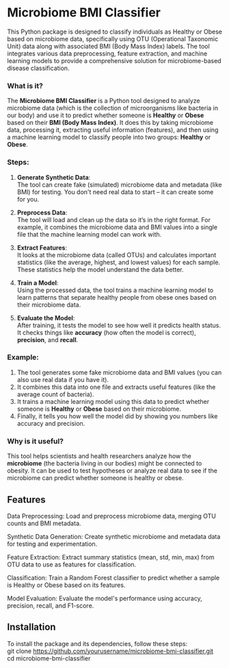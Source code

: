 # Microbiome BMI Classifier
This Python package is designed to classify individuals as Healthy or Obese based on microbiome data, specifically using OTU (Operational Taxonomic Unit) data along with associated BMI (Body Mass Index) labels. The tool integrates various data preprocessing, feature extraction, and machine learning models to provide a comprehensive solution for microbiome-based disease classification.


### What is it?

The **Microbiome BMI Classifier** is a Python tool designed to analyze microbiome data (which is the collection of microorganisms like bacteria in our body) and use it to predict whether someone is **Healthy** or **Obese** based on their **BMI (Body Mass Index)**. It does this by taking microbiome data, processing it, extracting useful information (features), and then using a machine learning model to classify people into two groups: **Healthy** or **Obese**.

### Steps:

1. **Generate Synthetic Data**:  
   The tool can create fake (simulated) microbiome data and metadata (like BMI) for testing. You don't need real data to start – it can create some for you.

2. **Preprocess Data**:  
   The tool will load and clean up the data so it’s in the right format. For example, it combines the microbiome data and BMI values into a single file that the machine learning model can work with.

3. **Extract Features**:  
   It looks at the microbiome data (called OTUs) and calculates important statistics (like the average, highest, and lowest values) for each sample. These statistics help the model understand the data better.

4. **Train a Model**:  
   Using the processed data, the tool trains a machine learning model to learn patterns that separate healthy people from obese ones based on their microbiome data.

5. **Evaluate the Model**:  
   After training, it tests the model to see how well it predicts health status. It checks things like **accuracy** (how often the model is correct), **precision**, and **recall**.

### Example:

1. The tool generates some fake microbiome data and BMI values (you can also use real data if you have it).
2. It combines this data into one file and extracts useful features (like the average count of bacteria).
3. It trains a machine learning model using this data to predict whether someone is **Healthy** or **Obese** based on their microbiome.
4. Finally, it tells you how well the model did by showing you numbers like accuracy and precision.

### Why is it useful?

This tool helps scientists and health researchers analyze how the **microbiome** (the bacteria living in our bodies) might be connected to obesity. It can be used to test hypotheses or analyze real data to see if the microbiome can predict whether someone is healthy or obese.

## Features
Data Preprocessing: Load and preprocess microbiome data, merging OTU counts and BMI metadata.

Synthetic Data Generation: Create synthetic microbiome and metadata data for testing and experimentation.

Feature Extraction: Extract summary statistics (mean, std, min, max) from OTU data to use as features for classification.

Classification: Train a Random Forest classifier to predict whether a sample is Healthy or Obese based on its features.

Model Evaluation: Evaluate the model's performance using accuracy, precision, recall, and F1-score.

## Installation
To install the package and its dependencies, follow these steps:  
git clone https://github.com/yourusername/microbiome-bmi-classifier.git  
cd microbiome-bmi-classifier

